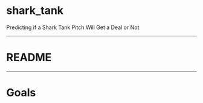# shark_tank

Predicting if a Shark Tank Pitch Will Get a Deal or Not

***

# README

***

# Goals

